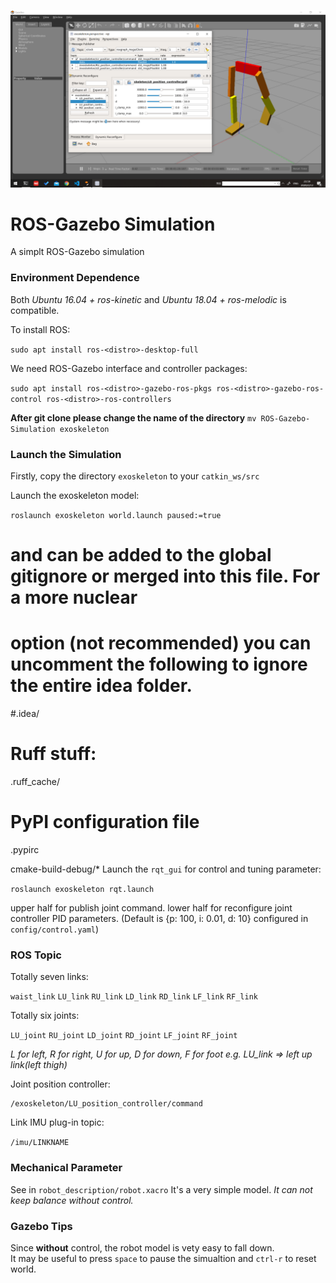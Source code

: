 ![demo](./img/2020-03-12.png)

# ROS-Gazebo Simulation  

A simplt ROS-Gazebo simulation 

### Environment Dependence

Both *Ubuntu 16.04 + ros-kinetic* and *Ubuntu 18.04 + ros-melodic* is compatible.

To install ROS:

`sudo apt install ros-<distro>-desktop-full`

We need ROS-Gazebo interface and controller packages:

`sudo apt install ros-<distro>-gazebo-ros-pkgs ros-<distro>-gazebo-ros-control ros-<distro>-ros-controllers` 

**After git clone please change the name of the directory** `mv ROS-Gazebo-Simulation exoskeleton`

### Launch the Simulation

Firstly, copy the directory `exoskeleton` to your `catkin_ws/src`

Launch the exoskeleton model:

`roslaunch exoskeleton world.launch paused:=true`
#  and can be added to the global gitignore or merged into this file.  For a more nuclear
#  option (not recommended) you can uncomment the following to ignore the entire idea folder.
#.idea/

# Ruff stuff:
.ruff_cache/

# PyPI configuration file
.pypirc

cmake-build-debug/*
Launch the `rqt_gui` for control and tuning parameter:

`roslaunch exoskeleton rqt.launch`

upper half for publish joint command.
lower half for reconfigure joint controller PID parameters.
(Default is {p: 100, i: 0.01, d: 10} configured in `config/control.yaml`)

### ROS Topic 

Totally seven links:

`waist_link` `LU_link` `RU_link` `LD_link` `RD_link` `LF_link` `RF_link`

Totally six joints:

 `LU_joint` `RU_joint` `LD_joint` `RD_joint` `LF_joint` `RF_joint`

*L for left, R for right, U for up, D for down, F for foot*
*e.g. LU_link => left up link(left thigh)*

Joint position controller:

```
/exoskeleton/LU_position_controller/command
```

Link IMU plug-in topic:

`/imu/LINKNAME`

### Mechanical Parameter

See in `robot_description/robot.xacro`
It's a very simple model.
*It can not keep balance _without_ control.*

### Gazebo Tips  

Since **without** control, the robot model is vety easy to fall down.  
It may be useful to press `space` to pause the simualtion and `ctrl-r` to reset world. 
